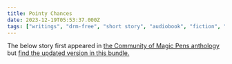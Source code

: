 ```yaml
---
title: Pointy Chances
date: 2023-12-19T05:53:37.000Z
tags: ["writings", "drm-free", "short story", "audiobook", "fiction", "anthologies", "podcast"]
---
```


The below story first appeared in [the Community of Magic Pens anthology](https://atthisarts.com/product/community-of-magic-pens/) but [find the updated version in this bundle.](https://leanpub.com/trunkwriting)
